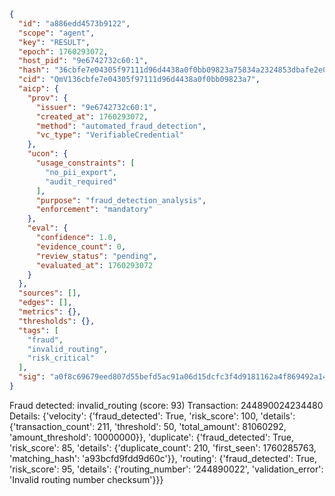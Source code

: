 ```json
{
  "id": "a886edd4573b9122",
  "scope": "agent",
  "key": "RESULT",
  "epoch": 1760293072,
  "host_pid": "9e6742732c60:1",
  "hash": "36cbfe7e04305f97111d96d4438a0f0bb09823a75834a2324853dbafe2e02591",
  "cid": "QmV136cbfe7e04305f97111d96d4438a0f0bb09823a7",
  "aicp": {
    "prov": {
      "issuer": "9e6742732c60:1",
      "created_at": 1760293072,
      "method": "automated_fraud_detection",
      "vc_type": "VerifiableCredential"
    },
    "ucon": {
      "usage_constraints": [
        "no_pii_export",
        "audit_required"
      ],
      "purpose": "fraud_detection_analysis",
      "enforcement": "mandatory"
    },
    "eval": {
      "confidence": 1.0,
      "evidence_count": 0,
      "review_status": "pending",
      "evaluated_at": 1760293072
    }
  },
  "sources": [],
  "edges": [],
  "metrics": {},
  "thresholds": {},
  "tags": [
    "fraud",
    "invalid_routing",
    "risk_critical"
  ],
  "sig": "a0f8c69679eed807d55befd5ac91a06d15dcfc3f4d9181162a4f869492a14fa4"
}
```

Fraud detected: invalid_routing (score: 93)
Transaction: 244890024234480
Details: {'velocity': {'fraud_detected': True, 'risk_score': 100, 'details': {'transaction_count': 211, 'threshold': 50, 'total_amount': 81060292, 'amount_threshold': 10000000}}, 'duplicate': {'fraud_detected': True, 'risk_score': 85, 'details': {'duplicate_count': 210, 'first_seen': 1760285763, 'matching_hash': 'a93bcfd9fdd9d60c'}}, 'routing': {'fraud_detected': True, 'risk_score': 95, 'details': {'routing_number': '244890022', 'validation_error': 'Invalid routing number checksum'}}}